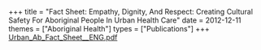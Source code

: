 +++
title = "Fact Sheet: Empathy, Dignity, And Respect: Creating Cultural Safety For Aboriginal People In Urban Health Care"
date = 2012-12-11
themes = ["Aboriginal Health"]
types = ["Publications"]
+++
[Urban\_Ab\_Fact\_Sheet\_\_ENG.pdf](/files/Urban_Ab_Fact_Sheet__ENG.pdf)
